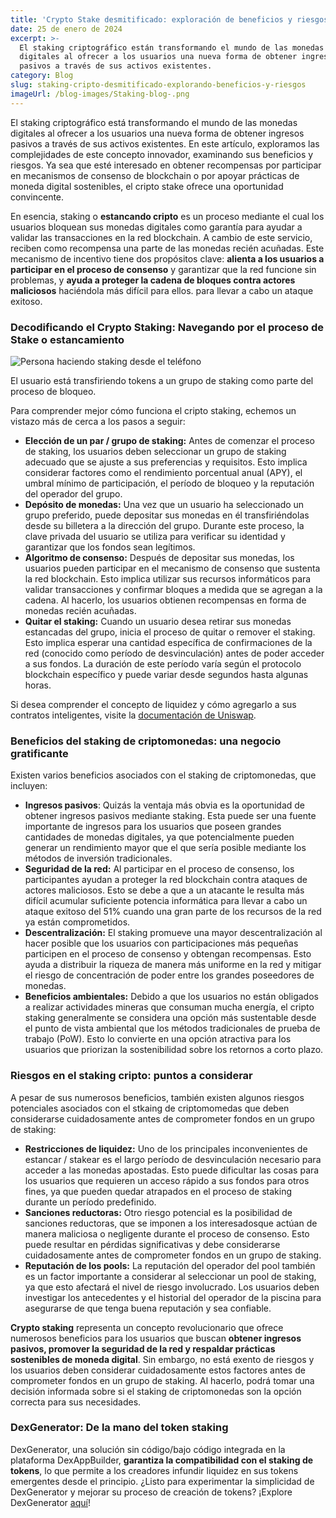```yaml
---
title: 'Crypto Stake desmitificado: exploración de beneficios y riesgos'
date: 25 de enero de 2024
excerpt: >-
  El staking criptográfico están transformando el mundo de las monedas
  digitales al ofrecer a los usuarios una nueva forma de obtener ingresos
  pasivos a través de sus activos existentes.
category: Blog
slug: staking-cripto-desmitificado-explorando-beneficios-y-riesgos
imageUrl: /blog-images/Staking-blog-.png
---
```

El staking criptográfico está transformando el mundo de las monedas digitales al ofrecer a los usuarios una nueva forma de obtener ingresos pasivos a través de sus activos existentes. En este artículo, exploramos las complejidades de este concepto innovador, examinando sus beneficios y riesgos. Ya sea que esté interesado en obtener recompensas por participar en mecanismos de consenso de blockchain o por apoyar prácticas de moneda digital sostenibles, el cripto stake ofrece una oportunidad convincente.

En esencia, staking o **estancando cripto** es un proceso mediante el cual los usuarios bloquean sus monedas digitales como garantía para ayudar a validar las transacciones en la red blockchain. A cambio de este servicio, reciben como recompensa una parte de las monedas recién acuñadas. Este mecanismo de incentivo tiene dos propósitos clave: **alienta a los usuarios a participar en el proceso de consenso** y garantizar que la red funcione sin problemas, y **ayuda a proteger la cadena de bloques contra actores maliciosos** haciéndola más difícil para ellos. para llevar a cabo un ataque exitoso.

### Decodificando el Crypto Staking: Navegando por el proceso de Stake o estancamiento

![Persona haciendo staking desde el teléfono](/blog-images/266e7068-6b9d-4c70-aac7-95533dc7d4f8.jpg)

El usuario está transfiriendo tokens a un grupo de staking como parte del proceso de bloqueo.

Para comprender mejor cómo funciona el cripto staking, echemos un vistazo más de cerca a los pasos a seguir:

* **Elección de un par / grupo de staking:** Antes de comenzar el proceso de staking, los usuarios deben seleccionar un grupo de staking adecuado que se ajuste a sus preferencias y requisitos. Esto implica considerar factores como el rendimiento porcentual anual (APY), el umbral mínimo de participación, el período de bloqueo y la reputación del operador del grupo.
* **Depósito de monedas:** Una vez que un usuario ha seleccionado un grupo preferido, puede depositar sus monedas en él transfiriéndolas desde su billetera a la dirección del grupo. Durante este proceso, la clave privada del usuario se utiliza para verificar su identidad y garantizar que los fondos sean legítimos.
* **Algoritmo de consenso:** Después de depositar sus monedas, los usuarios pueden participar en el mecanismo de consenso que sustenta la red blockchain. Esto implica utilizar sus recursos informáticos para validar transacciones y confirmar bloques a medida que se agregan a la cadena. Al hacerlo, los usuarios obtienen recompensas en forma de monedas recién acuñadas.
* **Quitar el staking:** Cuando un usuario desea retirar sus monedas estancadas del grupo, inicia el proceso de quitar o remover el staking. Esto implica esperar una cantidad específica de confirmaciones de la red (conocido como período de desvinculación) antes de poder acceder a sus fondos. La duración de este período varía según el protocolo blockchain específico y puede variar desde segundos hasta algunas horas.

Si desea comprender el concepto de liquidez y cómo agregarlo a sus contratos inteligentes, visite la [documentación de Uniswap](https://support.uniswap.org/hc/en-us/categories/8122334631437-Liquidity).

### Beneficios del staking de criptomonedas: una negocio gratificante

Existen varios beneficios asociados con el staking de criptomonedas, que incluyen:

* **Ingresos pasivos**: Quizás la ventaja más obvia es la oportunidad de obtener ingresos pasivos mediante staking. Esta puede ser una fuente importante de ingresos para los usuarios que poseen grandes cantidades de monedas digitales, ya que potencialmente pueden generar un rendimiento mayor que el que sería posible mediante los métodos de inversión tradicionales.
* **Seguridad de la red:** Al participar en el proceso de consenso, los participantes ayudan a proteger la red blockchain contra ataques de actores maliciosos. Esto se debe a que a un atacante le resulta más difícil acumular suficiente potencia informática para llevar a cabo un ataque exitoso del 51% cuando una gran parte de los recursos de la red ya están comprometidos.
* **Descentralización:** El staking promueve una mayor descentralización al hacer posible que los usuarios con participaciones más pequeñas participen en el proceso de consenso y obtengan recompensas. Esto ayuda a distribuir la riqueza de manera más uniforme en la red y mitigar el riesgo de concentración de poder entre los grandes poseedores de monedas.
* **Beneficios ambientales:** Debido a que los usuarios no están obligados a realizar actividades mineras que consuman mucha energía, el cripto staking generalmente se considera una opción más sustentable desde el punto de vista ambiental que los métodos tradicionales de prueba de trabajo (PoW). Esto lo convierte en una opción atractiva para los usuarios que priorizan la sostenibilidad sobre los retornos a corto plazo.

### Riesgos en el staking cripto: puntos a considerar

A pesar de sus numerosos beneficios, también existen algunos riesgos potenciales asociados con el stkaing de criptomomedas que deben considerarse cuidadosamente antes de comprometer fondos en un grupo de staking:

* **Restricciones de liquidez:** Uno de los principales inconvenientes de estancar / stakear es el largo período de desvinculación necesario para acceder a las monedas apostadas. Esto puede dificultar las cosas para los usuarios que requieren un acceso rápido a sus fondos para otros fines, ya que pueden quedar atrapados en el proceso de staking durante un período predefinido.
* **Sanciones reductoras:** Otro riesgo potencial es la posibilidad de sanciones reductoras, que se imponen a los interesados ​​que actúan de manera maliciosa o negligente durante el proceso de consenso. Esto puede resultar en pérdidas significativas y debe considerarse cuidadosamente antes de comprometer fondos en un grupo de staking.
* **Reputación de los pools:** La reputación del operador del pool también es un factor importante a considerar al seleccionar un pool de staking, ya que esto afectará el nivel de riesgo involucrado. Los usuarios deben investigar los antecedentes y el historial del operador de la piscina para asegurarse de que tenga buena reputación y sea confiable.

**Crypto staking** representa un concepto revolucionario que ofrece numerosos beneficios para los usuarios que buscan **obtener ingresos pasivos, promover la seguridad de la red y respaldar prácticas sostenibles de moneda digital**. Sin embargo, no está exento de riesgos y los usuarios deben considerar cuidadosamente estos factores antes de comprometer fondos en un grupo de staking. Al hacerlo, podrá tomar una decisión informada sobre si el staking de criptomonedas son la opción correcta para sus necesidades.

### DexGenerator: De la mano del token staking

DexGenerator, una solución sin código/bajo código integrada en la plataforma DexAppBuilder, **garantiza la compatibilidad con el staking de tokens**, lo que permite a los creadores infundir liquidez en sus tokens emergentes desde el principio. ¿Listo para experimentar la simplicidad de DexGenerator y mejorar su proceso de creación de tokens? ¡Explore DexGenerator [aquí](https://dexappbuilder.dexkit.com/forms/contracts/create)!
